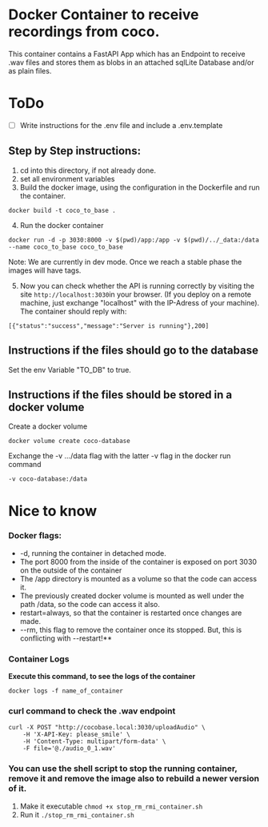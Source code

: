 # Docker Container to receive recordings from coco.
This container contains a FastAPI App which has an Endpoint to receive .wav files and stores them as blobs in an attached sqlLite Database and/or as plain files.

# ToDo
- [ ] Write instructions for the .env file and include a .env.template


## Step by Step instructions:
1. cd into this directory, if not already done.
2. set all environment variables
3. Build the docker image, using the configuration in the Dockerfile and run the container.
```
docker build -t coco_to_base .
```

4. Run the docker container
```
docker run -d -p 3030:8000 -v $(pwd)/app:/app -v $(pwd)/../_data:/data --name coco_to_base coco_to_base
```
Note: We are currently in dev mode. Once we reach a stable phase the images will have tags.

5. Now you can check whether the API is running correctly by visiting the site `http://localhost:3030`in your browser. (If you deploy on a remote machine, just exchange "localhost" with the IP-Adress of your machine). The container should reply with:
```
[{"status":"success","message":"Server is running"},200]
```


## Instructions if the files should go to the database
Set the env Variable "TO_DB" to true.

## Instructions if the files should be stored in a docker volume
Create a docker volume
```
docker volume create coco-database
```
Exchange the -v .../data flag with the latter -v flag in the docker run command
```
-v coco-database:/data
```

# Nice to know
### Docker flags:
- -d, running the container in detached mode.
- The port 8000 from the inside of the container is exposed on port 3030 on the outside of the container
- The /app directory is mounted as a volume so that the code can access it.
- The previously created docker volume is mounted as well under the path /data, so the code can access it also.
- restart=always, so that the container is restarted once changes are made.
- --rm, this flag to remove the container once its stopped. But, this is conflicting with --restart!**

### Container Logs
**Execute this command, to see the logs of the container**
```
docker logs -f name_of_container
```

### curl command to check the .wav endpoint
```
curl -X POST "http://cocobase.local:3030/uploadAudio" \
	-H 'X-API-Key: please_smile' \
	-H 'Content-Type: multipart/form-data' \
	-F file='@./audio_0_1.wav'
```

### You can use the shell script to stop the running container, remove it and remove the image also to rebuild a newer version of it.
1. Make it executable `chmod +x stop_rm_rmi_container.sh`
2. Run it `./stop_rm_rmi_container.sh`